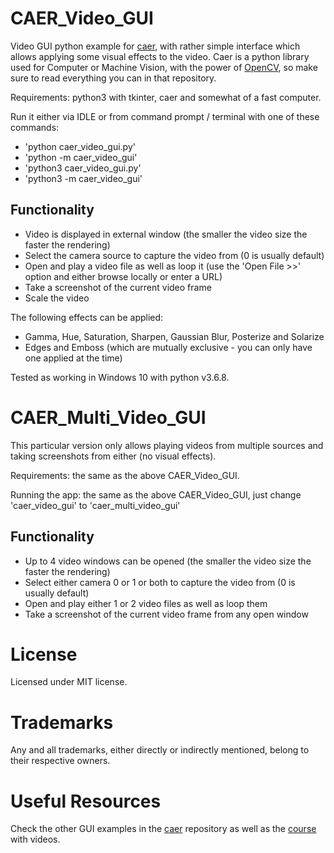 # CAER_Video_GUI
Video GUI python example for [caer](https://github.com/jasmcaus/caer), with rather simple interface which allows applying some visual effects to the video. Caer is a python library used for Computer or Machine Vision, with the power of [OpenCV](https://opencv.org/), so make sure to read everything you can in that repository.

Requirements: python3 with tkinter, caer and somewhat of a fast computer.

Run it either via IDLE or from command prompt / terminal with one of these commands:
- 'python caer_video_gui.py'
- 'python -m caer_video_gui'
- 'python3 caer_video_gui.py'
- 'python3 -m caer_video_gui'

## Functionality
- Video is displayed in external window (the smaller the video size the faster the rendering)
- Select the camera source to capture the video from (0 is usually default)
- Open and play a video file as well as loop it (use the 'Open File >>' option and either browse locally or enter a URL)
- Take a screenshot of the current video frame
- Scale the video

The following effects can be applied:
- Gamma, Hue, Saturation, Sharpen, Gaussian Blur, Posterize and Solarize
- Edges and Emboss (which are mutually exclusive - you can only have one applied at the time)

Tested as working in Windows 10 with python v3.6.8.

# CAER_Multi_Video_GUI
This particular version only allows playing videos from multiple sources and taking screenshots from either (no visual effects).

Requirements: the same as the above CAER_Video_GUI.

Running the app:  the same as the above CAER_Video_GUI, just change 'caer_video_gui' to 'caer_multi_video_gui'

## Functionality
- Up to 4 video windows can be opened (the smaller the video size the faster the rendering)
- Select either camera 0 or 1 or both to capture the video from (0 is usually default)
- Open and play either 1 or 2 video files as well as loop them
- Take a screenshot of the current video frame from any open window

# License
Licensed under MIT license.

# Trademarks
Any and all trademarks, either directly or indirectly mentioned, belong to their respective owners.

# Useful Resources
Check the other GUI examples in the [caer](https://github.com/jasmcaus/caer/tree/master/examples/GUI) repository as well as the [course](https://github.com/jasmcaus/opencv-course) with videos.
